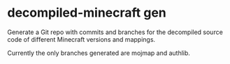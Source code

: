 # decompiled-minecraft gen

Generate a Git repo with commits and branches for the decompiled source code of different Minecraft versions and mappings.

Currently the only branches generated are mojmap and authlib.
